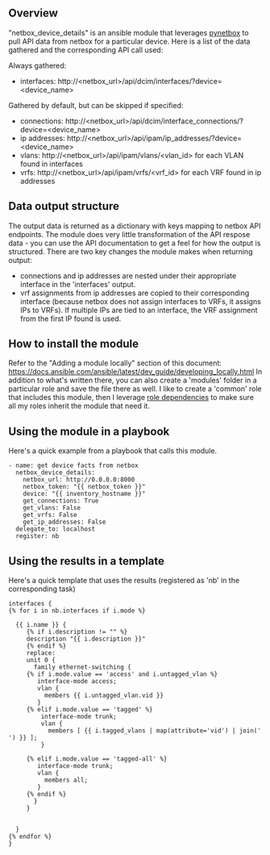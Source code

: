 ## Overview
"netbox_device_details" is an ansible module that leverages [pynetbox](https://github.com/digitalocean/pynetbox) to pull API data from netbox for a particular device. Here is a list of the data gathered and the corresponding API call used:

Always gathered:
* interfaces: http://<netbox_url>/api/dcim/interfaces/?device=<device_name>

Gathered by default, but can be skipped if specified:
* connections: http://<netbox_url>/api/dcim/interface_connections/?device=<device_name>
* ip addresses: http://<netbox_url>/api/ipam/ip_addresses/?device=<device_name>
* vlans: http://<netbox_url>/api/ipam/vlans/<vlan_id> for each VLAN found in interfaces
* vrfs: http://<netbox_url>/api/ipam/vrfs/<vrf_id> for each VRF found in ip addresses

## Data output structure
The output data is returned as a dictionary with keys mapping to netbox API endpoints. The module does very little transformation of the API respose data - you can use the API documentation to get a feel for how the output is structured. There are two key changes the module makes when returning output:
* connections and ip addresses are nested under their appropriate interface in the 'interfaces' output.
* vrf assignments from ip addresses are copied to their corresponding interface (because netbox does not assign interfaces to VRFs, it assigns IPs to VRFs). If multiple IPs are tied to an interface, the VRF assignment from the first IP found is used.

## How to install the module
Refer to the "Adding a module locally" section of this document:
https://docs.ansible.com/ansible/latest/dev_guide/developing_locally.html
In addition to what's written there, you can also create a 'modules' folder in a particular role and save the file there as well. I like to create a 'common' role that includes this module, then I leverage [role dependencies](https://docs.ansible.com/ansible/latest/user_guide/playbooks_reuse_roles.html#role-dependencies) to make sure all my roles inherit the module that need it.

## Using the module in a playbook
Here's a quick example from a playbook that calls this module.
```
- name: get device facts from netbox
  netbox_device_details:
    netbox_url: http://0.0.0.0:8000
    netbox_token: "{{ netbox_token }}"
    device: "{{ inventory_hostname }}"
    get_connections: True
    get_vlans: False
    get_vrfs: False
    get_ip_addresses: False
  delegate_to: localhost
  register: nb
```
## Using the results in a template
Here's a quick template that uses the results (registered as 'nb' in the corresponding task)
```
interfaces {
{% for i in nb.interfaces if i.mode %}

  {{ i.name }} {
     {% if i.description != "" %}
     description "{{ i.description }}"
     {% endif %}
     replace:
     unit 0 {
       family ethernet-switching {
     {% if i.mode.value == 'access' and i.untagged_vlan %}
        interface-mode access;
        vlan {
          members {{ i.untagged_vlan.vid }}
        }
     {% elif i.mode.value == 'tagged' %}
         interface-mode trunk;
         vlan {
           members [ {{ i.tagged_vlans | map(attribute='vid') | join(' ') }} ];
         }

     {% elif i.mode.value == 'tagged-all' %}
        interface-mode trunk;
        vlan {
          members all;
        }
     {% endif %}
       }
     }


  }
{% endfor %}
}
```
